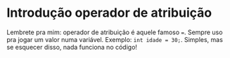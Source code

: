 # Introdução operador de atribuição

Lembrete pra mim: operador de atribuição é aquele famoso `=`. Sempre uso pra jogar um valor numa variável. Exemplo: `int idade = 30;`. Simples, mas se esquecer disso, nada funciona no código!
